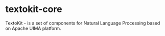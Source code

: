 # textokit-core
TextoKit - is a set of components for Natural Language Processing based on Apache UIMA platform.
